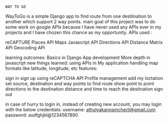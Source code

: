 	WAY TO GO

WayToGo is a simple Django app to find route from one destiination to another which support 2 way points.
main goal of this project was to do some work on google APIs because I have never used any APIs ever in my projects and I have chozen this chance as my opportunity.
APIs used :

reCAPTURE
Places API
Maps Javascript API
Directions API
Distance Matrix API
Geocoding API

learning outcomes:
	Basics in Django App development
	More depth in javascript
	new things learned:
		using APIs in My application
		handling map formats like latitude, longitude, etc
features:

sign in
sign up using reCAPTCHA API
Profile management
add my loctation
set source, destination and way points to find route
show point to point directions to the destination 
distance and time to reach the destination
sign out

in case of hurry to login in, instead of creating new account, you may login with the below credentials:
username: athulyakannamcheril@gmail.com
password: asdfghjkl@1234567890
